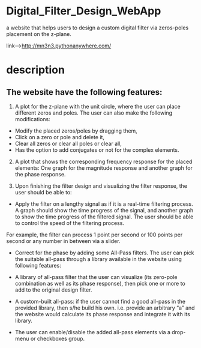 # Digital_Filter_Design_WebApp
 a website that helps users to design a custom digital filter via zeros-poles placement on the z-plane.
 
 link-->http://mn3n3.pythonanywhere.com/

# description

## The website have the following features:


1. A plot for the z-plane with the unit circle, where the user can place different zeros and poles. The user can also make the following modifications:


- Modify the placed zeros/poles by dragging them,
- Click on a zero or pole and delete it,
- Clear all zeros or clear all poles or clear all,
- Has the option to add conjugates or not for the complex elements.


2. A plot that shows the corresponding frequency response for the placed elements: One graph for the magnitude response and another graph for the phase response.

3. Upon finishing the filter design and visualizing the filter response, the user should be able to:

- Apply the filter on a lengthy signal as if it is a real-time filtering process. A graph should show the time progress of the signal, and another graph to show the time progress of the filtered signal. The user should be able to control the speed of the filtering process. 
 
For example, the filter can
process 1 point per second or 100 points per second or any number in between via a slider.


- Correct for the phase by adding some All-Pass filters. The user can pick the suitable all-pass through a library
available in the website using following features:
- A library of all-pass filter that the user can visualize (its zero-pole combination as well as its phase
response), then pick one or more to add to the original design filter.


- A custom-built all-pass: if the user cannot find a good all-pass in the provided library, then s/he build his
own. i.e. provide an arbitrary “a” and the website would calculate its phase response and integrate it
with its library.


- The user can enable/disable the added all-pass elements via a drop-menu or checkboxes group.
